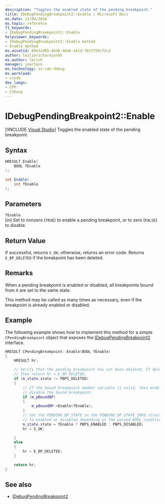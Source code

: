 ```yaml
---
description: "Toggles the enabled state of the pending breakpoint."
title: IDebugPendingBreakpoint2::Enable | Microsoft Docs
ms.date: 11/04/2016
ms.topic: reference
f1_keywords:
- IDebugPendingBreakpoint2::Enable
helpviewer_keywords:
- IDebugPendingBreakpoint2::Enable method
- Enable method
ms.assetid: 09e32d05-464b-40a6-a41d-76f2759cf2cd
author: leslierichardson95
ms.author: lerich
manager: jmartens
ms.technology: vs-ide-debug
ms.workload:
- vssdk
dev_langs:
- CPP
- CSharp
---
```

# IDebugPendingBreakpoint2::Enable

 [!INCLUDE [Visual Studio](~/includes/applies-to-version/vs-windows-only.md)]
Toggles the enabled state of the pending breakpoint.

## Syntax

```cpp
HRESULT Enable(
    BOOL fEnable
);
```

```csharp
int Enable(
    int fEnable
);
```

## Parameters
`fEnable`\
[in] Set to nonzero (`TRUE`) to enable a pending breakpoint, or to zero (`FALSE`) to disable.

## Return Value
If successful, returns `S_OK`; otherwise, returns an error code. Returns `E_BP_DELETED` if the breakpoint has been deleted.

## Remarks
When a pending breakpoint is enabled or disabled, all breakpoints bound from it are set to the same state.

This method may be called as many times as necessary, even if the breakpoint is already enabled or disabled.

## Example
The following example shows how to implement this method for a simple `CPendingBreakpoint` object that exposes the [IDebugPendingBreakpoint2](../../../extensibility/debugger/reference/idebugpendingbreakpoint2.md) interface.

```cpp
HRESULT CPendingBreakpoint::Enable(BOOL fEnable)
{
    HRESULT hr;

    // Verify that the pending breakpoint has not been deleted. If deleted,
    // then return hr = E_BP_DELETED.
    if (m_state.state != PBPS_DELETED)
    {
        // If the bound breakpoint member variable is valid, then enable or
        // disable the bound breakpoint.
        if (m_pBoundBP)
        {
            m_pBoundBP->Enable(fEnable);
        }
        // Set the PENDING_BP_STATE in the PENDING_BP_STATE_INFO structure
        // to enabled or disabled depending on the passed BOOL condition.
        m_state.state = fEnable ? PBPS_ENABLED : PBPS_DISABLED;
        hr = S_OK;

    }
    else
    {
        hr = E_BP_DELETED;
    }

    return hr;
}
```

## See also
- [IDebugPendingBreakpoint2](../../../extensibility/debugger/reference/idebugpendingbreakpoint2.md)
